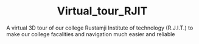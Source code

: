 <div align="center">

# Virtual_tour_RJIT

</div>

A virtual 3D tour of our college Rustamji Institute of technology (R.J.I.T.) to make our college facalities and navigation much easier and reliable
